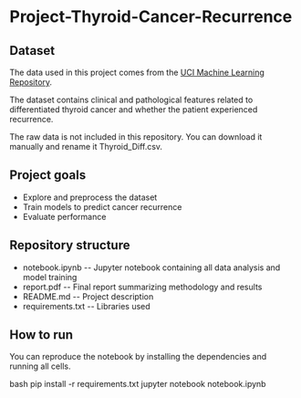 # Project-Thyroid-Cancer-Recurrence

## Dataset 
The data used in this project comes from the [UCI Machine Learning Repository](https://archive.ics.uci.edu/dataset/915/differentiated+thyroid+cancer+recurrence).

The dataset contains clinical and pathological features related to differentiated thyroid cancer and whether the patient experienced recurrence.

The raw data is not included in this repository. You can download it manually and rename it Thyroid_Diff.csv.


## Project goals

- Explore and preprocess the dataset  
- Train models to predict cancer recurrence  
- Evaluate performance

## Repository structure
- notebook.ipynb -- Jupyter notebook containing all data analysis and model training
- report.pdf -- Final report summarizing methodology and results
- README.md -- Project description
- requirements.txt -- Libraries used

## How to run

You can reproduce the notebook by installing the dependencies and running all cells.

bash
pip install -r requirements.txt
jupyter notebook notebook.ipynb
